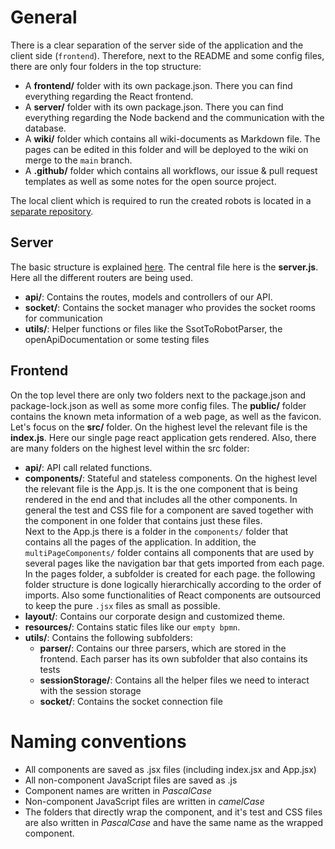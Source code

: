 # General

There is a clear separation of the server side of the application and the client side (`frontend`). Therefore, next to the README and some config files, there are only four folders in the top structure:

- A **frontend/** folder with its own package.json. There you can find everything regarding the React frontend.
- A **server/** folder with its own package.json. There you can find everything regarding the Node backend and the communication with the database.
- A **wiki/** folder which contains all wiki-documents as Markdown file. The pages can be edited in this folder and will be deployed to the wiki on merge to the `main` branch.
- A **.github/** folder which contains all workflows, our issue & pull request templates as well as some notes for the open source project.

The local client which is required to run the created robots is located in a [separate repository](https://github.com/bptlab/ark_automate_local).

## Server

The basic structure is explained [here](https://developer.mozilla.org/en-US/docs/Learn/Server-side/Express_Nodejs/routes).
The central file here is the **server.js**. Here all the different routers are being used.

- **api/**: Contains the routes, models and controllers of our API.
- **socket/**: Contains the socket manager who provides the socket rooms for communication
- **utils/**: Helper functions or files like the SsotToRobotParser, the openApiDocumentation or some testing files

## Frontend

On the top level there are only two folders next to the package.json and package-lock.json as well as some more config files.
The **public/** folder contains the known meta information of a web page, as well as the favicon.
Let's focus on the **src/** folder. On the highest level the relevant file is the **index.js**. Here our single page react application gets rendered. Also, there are many folders on the highest level within the src folder:

- **api/**: API call related functions.
- **components/**: Stateful and stateless components. On the highest level the relevant file is the App.js. It is the one component that is being rendered in the end and that includes all the other components. In general the test and CSS file for a component are saved together with the component in one folder that contains just these files.  
  Next to the App.js there is a folder in the `components/` folder that contains all the pages of the application. In addition, the `multiPageComponents/` folder contains all components that are used by several pages like the navigation bar that gets imported from each page.  
  In the pages folder, a subfolder is created for each page. the following folder structure is done logically hierarchically according to the order of imports. Also some functionalities of React components are outsourced to keep the pure `.jsx` files as small as possible.
- **layout/**: Contains our corporate design and customized theme.
- **resources/**: Contains static files like our `empty bpmn`.
- **utils/**: Contains the following subfolders:
  - **parser/**: Contains our three parsers, which are stored in the frontend. Each parser has its own subfolder that also contains its tests
  - **sessionStorage/**: Contains all the helper files we need to interact with the session storage
  - **socket/**: Contains the socket connection file

# Naming conventions

- All components are saved as .jsx files (including index.jsx and App.jsx)
- All non-component JavaScript files are saved as .js
- Component names are written in _PascalCase_
- Non-component JavaScript files are written in _camelCase_
- The folders that directly wrap the component, and it's test and CSS files are also written in _PascalCase_ and have the same name as the wrapped component.
